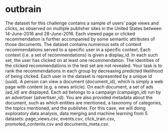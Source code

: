 # outbrain
The dataset for this challenge contains a sample of users’ page views and clicks, as observed on multiple publisher sites in the United States between 14-June-2016 and 28-June-2016. Each viewed page or clicked recommendation is further accompanied by some semantic attributes of those documents.   The dataset contains numerous sets of content recommendations served to a specific user in a specific context. Each context (i.e. a set of recommendations) is given a display_id. In each such set, the user has clicked on at least one recommendation. The identities of the clicked recommendations in the test set are not revealed. Your task is to rank the recommendations in each group by decreasing predicted likelihood of being clicked.  Each user in the dataset is represented by a unique id (uuid). A person can view a document (document_id), which is simply a web page with content (e.g.  a news article). On each document, a set of ads (ad_id) are displayed. Each ad belongs to a campaign (campaign_id) run by an advertiser (advertiser_id). You are also provided metadata about the document, such as which entities are mentioned, a taxonomy of categories, the topics mentioned, and the publisher.  For this case, we will doing exploratory data analysis, data merging and machine learning from 5 datasets: page_views.csv, events.csv, click_train.csv, promoted_contents.csv and documents_meta.csv.
